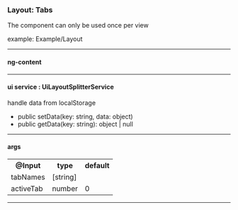 

### Layout: Tabs
The component can only be used once per view

example: Example/Layout

---

#### ng-content 

----



#### ui service : UiLayoutSplitterService
handle data from localStorage

- public setData(key: string, data: object)
- public getData(key: string): object | null

----

#### args

<table>
<tr>
  <th>@Input</th>
  <th>type</th>
  <th>default</th>
</tr>
<tr>
  <td>tabNames</td>
  <td>[string]</td>
  <td></td>
</tr>
<tr>
  <td>activeTab</td>
  <td>number</td>
  <td>0</td>
</tr>
</table>

----


